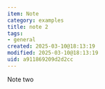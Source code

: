 ```yaml
---
item: Note
category: examples
title: note 2
tags:
- general
created: 2025-03-10@18:13:19
modified: 2025-03-10@18:13:19
uid: a911869209d2d2cc
---
```


Note two